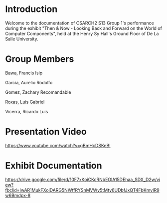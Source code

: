 # Introduction
Welcome to the documentation of CSARCH2 S13 Group 1's performance during the exhibit "Then & Now - Looking Back and Forward on the World of Computer Components", held at the Henry Sy Hall's Ground Floor of De La Salle University.

# Group Members
Bawa, Francis Isip

Garcia, Aurelio Rodolfo

Gomez, Zachary Recomandable

Roxas, Luis Gabriel

Vicerra, Ricardo Luis

# Presentation Video
https://www.youtube.com/watch?v=gBmHcDSKeBI

# Exhibit Documentation
https://drive.google.com/file/d/10F7xKoiCKcRNbEOlA15DEhaa_SDX_D2w/view?fbclid=IwAR1MukFXolDARG5NWffRYSnMVWy5tMty6UDbfJxQT4FbKmvIR9w6Bmdpx-8
